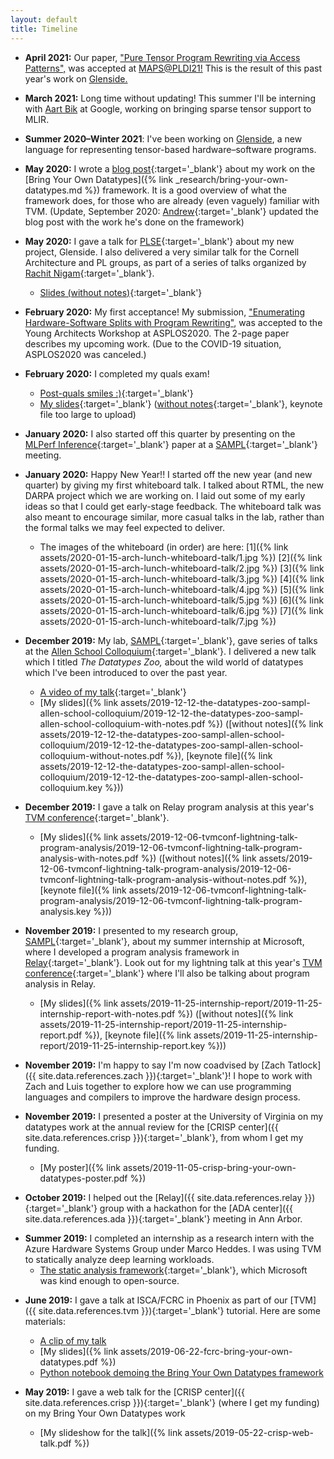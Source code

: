 ```yaml
---
layout: default
title: Timeline
---
```


- **April 2021:** Our paper, ["Pure Tensor Program Rewriting via Access Patterns",](https://arxiv.org/abs/2105.09377)
    was accepted at [MAPS@PLDI21!](https://pldi21.sigplan.org/home/maps-2021)
  This is the result of this past year's work on
    [Glenside.](https://github.com/gussmith23/glenside)


- **March 2021:**
  Long time without updating!
  This summer
    I'll be interning
    with [Aart Bik](https://www.aartbik.com/)
    at Google,
    working on bringing
    sparse tensor support
    to MLIR.

- **Summer 2020–Winter 2021**:
  I've been working on
    [Glenside](https://github.com/gussmith23/glenside),
    a new language
    for representing tensor-based
    hardware–software
    programs.

- **May 2020:**
  I wrote a [blog post]({{site.data.references.bring-your-own-datatypes-blog-post}}){:target='_blank'}
    about my work on the [Bring Your Own Datatypes]({% link _research/bring-your-own-datatypes.md %})
    framework.
  It is a good overview of what the framework does,
    for those who are already (even vaguely) familiar with TVM.
  (Update, September 2020: [Andrew]({{site.data.references.andrew}}){:target='_blank'}
    updated the blog post
    with the work he's done
    on the framework)

- **May 2020:**
  I gave a talk for [PLSE]({{site.data.references.plse}}){:target='_blank'}
    about my new project, Glenside.
  I also delivered a very similar talk for the Cornell Architecture and PL groups,
    as part of a series of talks
    organized by [Rachit Nigam]({{site.data.references.rachit}}){:target='_blank'}.
  + [Slides (without notes)](/assets/2020-05-glenside-talks/2020-05-27-cornell-talk-glenside-without-notes.pdf){:target='_blank'}

- **February 2020:** My first acceptance!
  My submission,
  ["Enumerating Hardware-Software Splits with Program Rewriting"](https://arxiv.org/abs/2003.00290),
  was accepted to the Young Architects Workshop at ASPLOS2020.
  The 2-page paper describes my upcoming work.
  (Due to the COVID-19 situation, ASPLOS2020 was canceled.)

- **February 2020:** I completed my quals exam!
  + [Post-quals smiles :)](/assets/2020-02-24-quals-talk/post-quals.jpg){:target='_blank'}
  + [My slides](/assets/2020-02-24-quals-talk/2020-02-24-quals-talk-with-notes.pdf){:target='_blank'}
    ([without notes](/assets/2020-02-24-quals-talk/2020-02-24-quals-talk-without-notes.pdf){:target='_blank'},
    keynote file too large to upload)
- **January 2020:** I also started off this quarter by presenting on the [MLPerf Inference](https://arxiv.org/abs/1911.02549){:target='_blank'} paper at a [SAMPL]({{site.data.references.sampl}}){:target='_blank'} meeting.
- **January 2020:** Happy New Year!! I started off the new year (and new quarter) by giving my first whiteboard talk.
                    I talked about RTML, the new DARPA project which we are working on.
                    I laid out some of my early ideas so that I could get early-stage feedback.
                    The whiteboard talk was also meant to encourage similar, more casual talks in the lab, rather than the formal talks we may feel expected to deliver.
  + The images of the whiteboard (in order) are here:
    [1]({% link assets/2020-01-15-arch-lunch-whiteboard-talk/1.jpg %})
    [2]({% link assets/2020-01-15-arch-lunch-whiteboard-talk/2.jpg %})
    [3]({% link assets/2020-01-15-arch-lunch-whiteboard-talk/3.jpg %})
    [4]({% link assets/2020-01-15-arch-lunch-whiteboard-talk/4.jpg %})
    [5]({% link assets/2020-01-15-arch-lunch-whiteboard-talk/5.jpg %})
    [6]({% link assets/2020-01-15-arch-lunch-whiteboard-talk/6.jpg %})
    [7]({% link assets/2020-01-15-arch-lunch-whiteboard-talk/7.jpg %})
- **December 2019:** My lab, [SAMPL]({{site.data.references.sampl}}){:target='_blank'}, gave series of talks at the [Allen School Colloquium](https://www.cs.washington.edu/events/colloquia){:target='_blank'}. I delivered a new talk which I titled _The Datatypes Zoo,_ about the wild world of datatypes which I've been introduced to over the past year.
  + [A video of my talk](https://youtu.be/BqPloXyeb7o?t=2016){:target='_blank'}
  + [My slides]({% link assets/2019-12-12-the-datatypes-zoo-sampl-allen-school-colloquium/2019-12-12-the-datatypes-zoo-sampl-allen-school-colloquium-with-notes.pdf %}) ([without notes]({% link assets/2019-12-12-the-datatypes-zoo-sampl-allen-school-colloquium/2019-12-12-the-datatypes-zoo-sampl-allen-school-colloquium-without-notes.pdf %}), [keynote file]({% link assets/2019-12-12-the-datatypes-zoo-sampl-allen-school-colloquium/2019-12-12-the-datatypes-zoo-sampl-allen-school-colloquium.key %}))
- **December 2019:** I gave a talk on Relay program analysis at this year's [TVM conference]({{site.data.references.tvmconf2019}}){:target='_blank'}.
  - [My slides]({% link assets/2019-12-06-tvmconf-lightning-talk-program-analysis/2019-12-06-tvmconf-lightning-talk-program-analysis-with-notes.pdf %}) ([without notes]({% link assets/2019-12-06-tvmconf-lightning-talk-program-analysis/2019-12-06-tvmconf-lightning-talk-program-analysis-without-notes.pdf %}), [keynote file]({% link assets/2019-12-06-tvmconf-lightning-talk-program-analysis/2019-12-06-tvmconf-lightning-talk-program-analysis.key %}))
- **November 2019:** I presented to my research group, [SAMPL]({{site.data.references.sampl}}){:target='_blank'}, about my summer internship at Microsoft, where I developed a program analysis framework in [Relay]({{site.data.references.relay}}){:target='_blank'}. Look out for my lightning talk at this year's [TVM conference]({{site.data.references.tvmconf2019}}){:target='_blank'} where I'll also be talking about program analysis in Relay.
  + [My slides]({% link assets/2019-11-25-internship-report/2019-11-25-internship-report-with-notes.pdf %}) ([without notes]({% link assets/2019-11-25-internship-report/2019-11-25-internship-report.pdf %}), [keynote file]({% link assets/2019-11-25-internship-report/2019-11-25-internship-report.key %}))
- **November 2019:** I'm happy to say I'm now coadvised by [Zach Tatlock]({{ site.data.references.zach }}){:target='_blank'}! I hope to work with Zach and Luis together to explore how we can use programming languages and compilers to improve the hardware design process.
- **November 2019:** I presented a poster at the University of Virginia on my datatypes work at the annual review for the [CRISP center]({{ site.data.references.crisp }}){:target='_blank'}, from whom I get my funding.
  + [My poster]({% link assets/2019-11-05-crisp-bring-your-own-datatypes-poster.pdf %})
- **October 2019:** I helped out the [Relay]({{ site.data.references.relay }}){:target='_blank'} group with a hackathon for the [ADA center]({{ site.data.references.ada }}){:target='_blank'} meeting in Ann Arbor.
* **Summer 2019:** I completed an internship as a research intern with the Azure Hardware Systems Group under Marco Heddes. I was using TVM to statically analyze deep learning workloads. 
  + [The static analysis framework](https://github.com/microsoft/Analysis-Framework-for-TVM){:target='_blank'}, which Microsoft was kind enough to open-source.

- **June 2019:** I gave a talk at ISCA/FCRC in Phoenix as part of our [TVM]({{ site.data.references.tvm }}){:target='_blank'} tutorial. Here are some materials:
  - [A clip of my talk](https://youtu.be/MxhQN7OEU7E)
  - [My slides]({% link assets/2019-06-22-fcrc-bring-your-own-datatypes.pdf %})
  - [Python notebook demoing the Bring Your Own Datatypes framework](https://colab.research.google.com/github/uwsampl/tutorial/blob/master/notebook/08_TVM_Tutorial_BringYourOwnDatatypes.ipynb)

- **May 2019:** I gave a web talk for the [CRISP center]({{ site.data.references.crisp }}){:target='_blank'} (where I get my funding) on my Bring Your Own Datatypes work
  - [My slideshow for the talk]({% link assets/2019-05-22-crisp-web-talk.pdf %})
